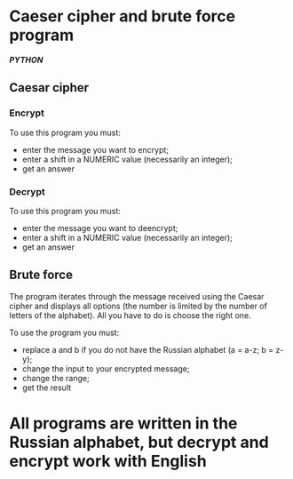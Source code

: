 # Caeser cipher and brute force program

***PYTHON***

## Caesar cipher

### Encrypt

To use this program you must:
* enter the message you want to encrypt;
* enter a shift in a NUMERIC value (necessarily an integer);
* get an answer

### Decrypt

To use this program you must:
* enter the message you want to deencrypt;
* enter a shift in a NUMERIC value (necessarily an integer);
* get an answer

## Brute force 

The program iterates through the message received using the Caesar cipher and displays all options (the number is limited by the number of letters of the alphabet). All you have to do is choose the right one.


To use the program you must:
* replace a and b if you do not have the Russian alphabet (a = a-z; b = z-y);
* change the input to your encrypted message;
* change the range;
* get the result

# **All programs are written in the Russian alphabet, but decrypt and encrypt work with English**





